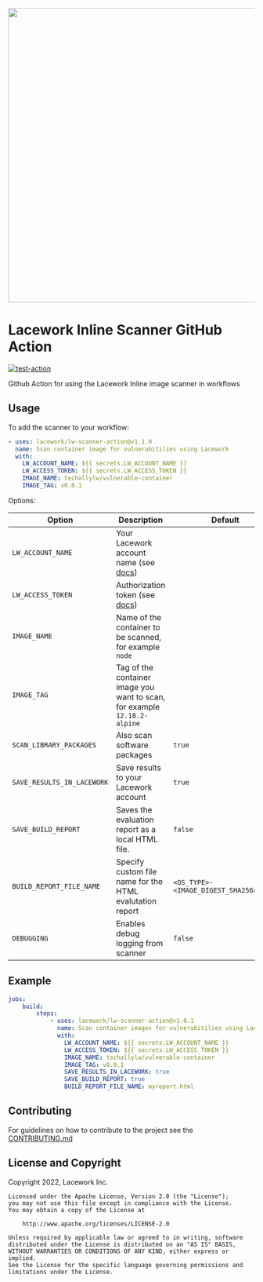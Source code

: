 <img src="https://techally-content.s3-us-west-1.amazonaws.com/public-content/lacework_logo_full.png" width="600">

# Lacework Inline Scanner GitHub Action

[![test-action](https://github.com/lacework/lw-scanner-action/actions/workflows/test-action.yaml/badge.svg?branch=main)](https://github.com/lacework/lw-scanner-action/actions/workflows/test-action.yaml)

Github Action for using the Lacework Inline image scanner in workflows

## Usage

To add the scanner to your workflow:

```yaml
- uses: lacework/lw-scanner-action@v1.1.0
  name: Scan container image for vulnerabitilies using Lacework
  with:
    LW_ACCOUNT_NAME: ${{ secrets.LW_ACCOUNT_NAME }} 
    LW_ACCESS_TOKEN: ${{ secrets.LW_ACCESS_TOKEN }}
    IMAGE_NAME: techallylw/vulnerable-container
    IMAGE_TAG: v0.0.1
```

Options:

| Option                     | Description                                                                                                                                      | Default                                |
|----------------------------|--------------------------------------------------------------------------------------------------------------------------------------------------|----------------------------------------|
| `LW_ACCOUNT_NAME`          | Your Lacework account name (see [docs](https://docs.lacework.com/integrate-inline-scanner#configure-authentication-using-environment-variables)) |                                        |
| `LW_ACCESS_TOKEN`          | Authorization token (see [docs](https://docs.lacework.com/integrate-inline-scanner#obtain-the-inline-scanner-and-authorization-token))           |                                        |
| `IMAGE_NAME`               | Name of the container to be scanned, for example `node`                                                                                          |                                        |
| `IMAGE_TAG`                | Tag of the container image you want to scan, for example `12.18.2-alpine`                                                                        |                                        |
| `SCAN_LIBRARY_PACKAGES`    | Also scan software packages                                                                                                                      | `true`                                 |
| `SAVE_RESULTS_IN_LACEWORK` | Save results to your Lacework account                                                                                                            | `true`                                 |
| `SAVE_BUILD_REPORT`        | Saves the evaluation report as a local HTML file.                                                                                                | `false`                                |
| `BUILD_REPORT_FILE_NAME`   | Specify custom file name for the HTML evalutation report                                                                                         | `<OS_TYPE>-<IMAGE_DIGEST_SHA256>.html` |
| `DEBUGGING`                 | Enables debug logging from scanner                                                                                                              | `false`                                |

## Example

```yaml
jobs:
    build:
        steps:
            - uses: lacework/lw-scanner-action@v1.0.1
              name: Scan container images for vulnerabitilies using Lacework
              with:
                LW_ACCOUNT_NAME: ${{ secrets.LW_ACCOUNT_NAME }} 
                LW_ACCESS_TOKEN: ${{ secrets.LW_ACCESS_TOKEN }}
                IMAGE_NAME: techallylw/vulnerable-container
                IMAGE_TAG: v0.0.1
                SAVE_RESULTS_IN_LACEWORK: true
                SAVE_BUILD_REPORT: true
                BUILD_REPORT_FILE_NAME: myreport.html
```

## Contributing

For guidelines on how to contribute to the project see the [CONTRIBUTING.md](CONTRIBUTING.md)

## License and Copyright

Copyright 2022, Lacework Inc.

```text
Licensed under the Apache License, Version 2.0 (the "License");
you may not use this file except in compliance with the License.
You may obtain a copy of the License at

    http://www.apache.org/licenses/LICENSE-2.0

Unless required by applicable law or agreed to in writing, software
distributed under the License is distributed on an "AS IS" BASIS,
WITHOUT WARRANTIES OR CONDITIONS OF ANY KIND, either express or implied.
See the License for the specific language governing permissions and
limitations under the License.
```
